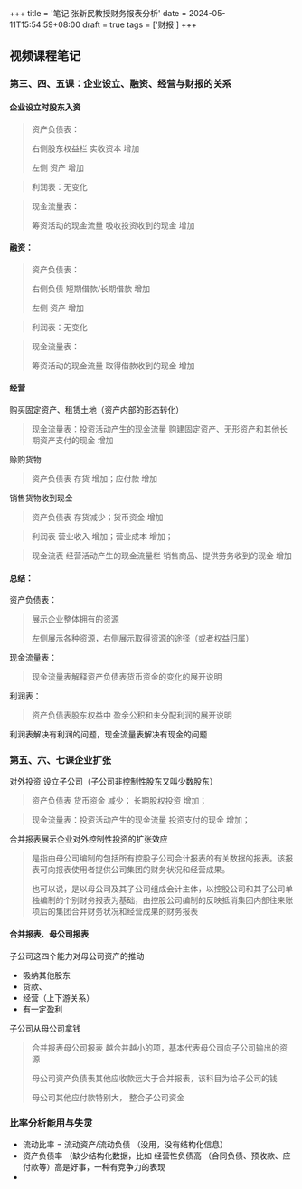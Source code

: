 +++
title = '笔记 张新民教授财务报表分析'
date = 2024-05-11T15:54:59+08:00
draft = true
tags = ['财报']
+++



## 视频课程笔记

### 第三、四、五课：企业设立、融资、经营与财报的关系

#### 企业设立时股东入资
> 资产负债表：
> 
> 右侧股东权益栏 实收资本 增加
> 
> 左侧 资产 增加

> 利润表：无变化

> 现金流量表：
> 
> 筹资活动的现金流量 吸收投资收到的现金 增加

#### 融资：
>资产负债表：
>
> 右侧负债 短期借款/长期借款 增加
> 
> 左侧 资产 增加

> 利润表：无变化

> 现金流量表：
> 
> 筹资活动的现金流量 取得借款收到的现金 增加

#### 经营
购买固定资产、租赁土地（资产内部的形态转化）
> 现金流量表：投资活动产生的现金流量 购建固定资产、无形资产和其他长期资产支付的现金 增加
 
赊购货物
> 资产负债表 存货 增加；应付款 增加

销售货物收到现金
> 资产负债表 存货减少；货币资金 增加 
 
> 利润表 营业收入  增加；营业成本 增加；

> 现金流表 经营活动产生的现金流量栏 销售商品、提供劳务收到的现金 增加

#### 总结：
资产负债表：
> 展示企业整体拥有的资源
> 
> 左侧展示各种资源，右侧展示取得资源的途径（或者权益归属）
 
现金流量表：
> 现金流量表解释资产负债表货币资金的变化的展开说明

利润表：
> 资产负债表股东权益中 盈余公积和未分配利润的展开说明

利润表解决有利润的问题，现金流量表解决有现金的问题
### 第五、六、七课企业扩张

对外投资 设立子公司（子公司非控制性股东又叫少数股东）
> 资产负债表 货币资金 减少； 长期股权投资 增加；

> 现金流量表：投资活动产生的现金流量 投资支付的现金 增加；

合并报表展示企业对外控制性投资的扩张效应
> 是指由母公司编制的包括所有控股子公司会计报表的有关数据的报表。该报表可向报表使用者提供公司集团的财务状况和经营成果。
>
> 也可以说，是以母公司及其子公司组成会计主体，以控股公司和其子公司单独编制的个别财务报表为基础，由控股公司编制的反映抵消集团内部往来账项后的集团合并财务状况和经营成果的财务报表

#### 合并报表、母公司报表

子公司这四个能力对母公司资产的推动
- 吸纳其他股东
- 贷款、
- 经营（上下游关系）
- 有一定盈利

子公司从母公司拿钱   
> 合并报表母公司报表 越合并越小的项，基本代表母公司向子公司输出的资源
> 
> 母公司资产负债表其他应收款远大于合并报表，该科目为给子公司的钱
>
> 母公司其他应付款特别大， 整合子公司资金

### 比率分析能用与失灵
- 流动比率 = 流动资产/流动负债 （没用，没有结构化信息）
- 资产负债率 （缺少结构化数据，比如 经营性负债高 （合同负债、预收款、应付款等）高是好事，一种有竞争力的表现
- 